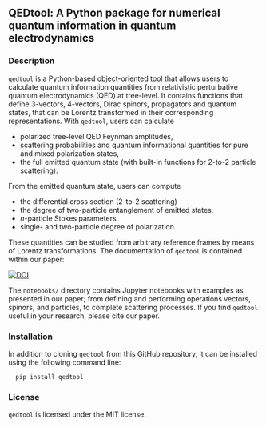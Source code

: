 ## QEDtool: A Python package for numerical quantum information in quantum electrodynamics

### Description

`qedtool` is a Python-based object-oriented tool that allows users to calculate quantum information quantities from relativistic perturbative quantum electrodynamics (QED) at tree-level. It contains functions that define 3-vectors, 4-vectors, Dirac spinors, propagators and quantum states, that can be Lorentz transformed in their corresponding representations. With `qedtool`, users can calculate

* polarized tree-level QED Feynman amplitudes,
* scattering probabilities and quantum informational quantities for pure and mixed polarization states,
* the full emitted quantum state (with built-in functions for 2-to-2 particle scattering).

From the emitted quantum state, users can compute
* the differential cross section (2-to-2 scattering)
* the degree of two-particle entanglement of emitted states,
* $n$-particle Stokes parameters,
* single- and two-particle degree of polarization.

These quantities can be studied from arbitrary reference frames by means of Lorentz transformations. The documentation of `qedtool` is contained within our paper: 

[![DOI](http://img.shields.io/badge/arXiv%20preprint%20-DOI-lightblue.svg)](https://arxiv.org/)

The `notebooks/` directory contains Jupyter notebooks with examples as presented in our paper; from defining and performing operations vectors, spinors, and particles, to complete scattering processes. If you find `qedtool` useful in your research, please cite our paper.

### Installation

In addition to cloning `qedtool` from this GitHub repository, it can be installed using the following command line:
```
  pip install qedtool
```

### License


`qedtool` is licensed under the MIT license.
